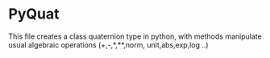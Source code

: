 # PyQuat
This file creates a class quaternion type in python, with methods manipulate usual algebraic operations (+,-,*,**,norm, unit,abs,exp,log ..) 
